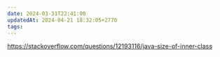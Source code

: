 ```yaml
---
date: 2024-03-31T22:41:00
updatedAt: 2024-04-21 18:32:05+2770
tags: 
---
```

https://stackoverflow.com/questions/12193116/java-size-of-inner-class